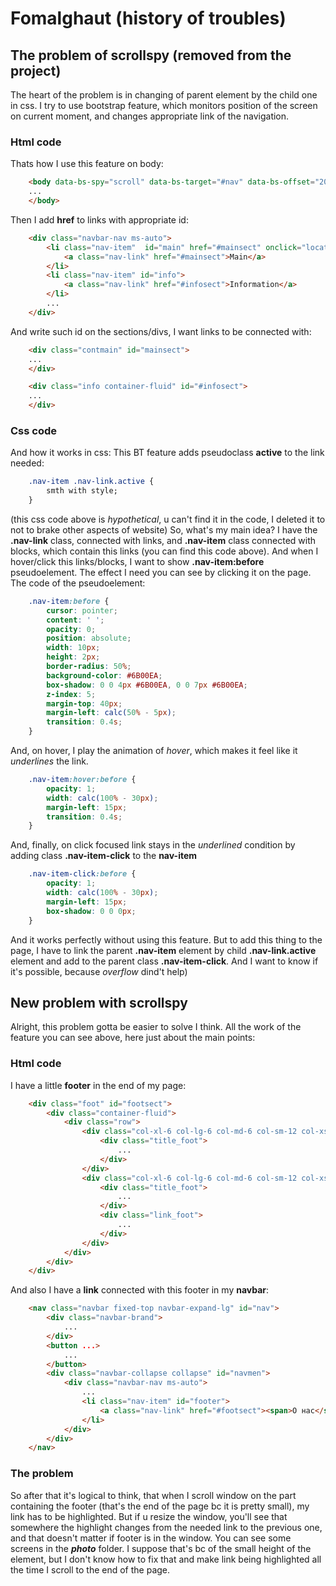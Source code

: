 

# Fomalghaut (history of troubles)
## The problem of scrollspy (removed from the project)
The heart of the problem is in changing of parent element by the child one in css.
I try to use bootstrap feature, which monitors position of the screen on current moment, and changes appropriate link of the navigation.
### Html code
Thats how I use this feature on body:
``` html
	<body data-bs-spy="scroll" data-bs-target="#nav" data-bs-offset="200">
	...
	</body>
``` 
Then I add **href** to links with appropriate id: 

```html
	<div class="navbar-nav ms-auto">
		<li class="nav-item"  id="main" href="#mainsect" onclick="location.href = '#mainsect'">
			<a class="nav-link" href="#mainsect">Main</a>
		</li>
		<li class="nav-item" id="info">
			<a class="nav-link" href="#infosect">Information</a>
		</li>
		...		
	</div>
```
And write such id on the sections/divs, I want links to be connected with:
```html
	<div class="contmain" id="mainsect">
	...
	</div>

	<div class="info container-fluid" id="#infosect">
	...
	</div>
```
### Css code
And how it works in css:
This BT feature adds pseudoclass **active** to the link needed:
``` css
	.nav-item .nav-link.active {
		smth with style;
	}
```
(this css code above is *hypothetical*, u can't find it in the code, I deleted it to not to brake other aspects of website)
So, what's my main idea?
I have the **.nav-link** class, connected with links, and **.nav-item** class connected with blocks, which contain this links (you can find this code above). And when I hover/click this links/blocks, I want to show **.nav-item:before** pseudoelement. The effect I need you can see by clicking it on the page. The code of the pseudoelement:
```css
	.nav-item:before {
		cursor: pointer;
		content: ' ';
		opacity: 0;
		position: absolute;
		width: 10px;
		height: 2px;
		border-radius: 50%;
		background-color: #6B00EA;
		box-shadow: 0 0 4px #6B00EA, 0 0 7px #6B00EA;
		z-index: 5;
		margin-top: 40px;
		margin-left: calc(50% - 5px);
		transition: 0.4s;
	} 
```
And, on hover, I play the animation of *hover*, which makes it feel like it *underlines* the link.
```css
	.nav-item:hover:before {
		opacity: 1;
		width: calc(100% - 30px);
		margin-left: 15px;
		transition: 0.4s;
	}
``` 
And, finally, on click focused link stays in the *underlined* condition by adding class **.nav-item-click** to the **nav-item**
```css
	.nav-item-click:before {
		opacity: 1;
		width: calc(100% - 30px);
		margin-left: 15px;
		box-shadow: 0 0 0px;
	}
```
And it works perfectly without using this feature. But to add this thing to the page, I have to link the parent **.nav-item** element by child **.nav-link.active** element and add to the parent class **.nav-item-click**. And I want to know if it's possible, because *overflow* dind't help)  
## New problem with scrollspy
Alright, this problem gotta be easier to solve I think. 
All the work of the feature you can see above, here just about the main points:
### Html code
I have a little **footer** in the end of my page:
``` html
	<div class="foot" id="footsect">
		<div class="container-fluid">
			<div class="row">
				<div class="col-xl-6 col-lg-6 col-md-6 col-sm-12 col-xs-12">
					<div class="title_foot">
						...
					</div>
				</div>
				<div class="col-xl-6 col-lg-6 col-md-6 col-sm-12 col-xs-12">
					<div class="title_foot">
						...
					</div>
					<div class="link_foot">
						...
					</div>
				</div>
			</div>
		</div>
	</div>
``` 
And also I have a **link** connected with this footer in my **navbar**:
``` html
	<nav class="navbar fixed-top navbar-expand-lg" id="nav">
		<div class="navbar-brand">
			...
		</div>
		<button ...>
			...
		</button>	
		<div class="navbar-collapse collapse" id="navmen">
			<div class="navbar-nav ms-auto">
				...
				<li class="nav-item" id="footer">
					<a class="nav-link" href="#footsect"><span>О нас</span></a>
				</li>		
			</div>
		</div>
	</nav>
```
### The problem
So after that it's logical to think, that when I scroll window on the part containing the
footer (that's the end of the page bc it is pretty small), my link has to be highlighted. But if u resize the window, you'll see that somewhere the highlight changes from the needed link to the previous one, and that doesn't matter if footer is in the window. You can see some screens in the ***photo*** folder.
I suppose that's bc of the small height of the element, but I don't know how to fix that and make link being highlighted all the time I scroll to the end of the page.
